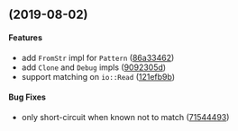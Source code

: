 <a name="0.0.1"></a>
##  (2019-08-02)


#### Features

*   add `FromStr` impl for `Pattern` ([86a33462](https://github.com/hawkw/matchers/commit/86a33462d80c48cf3d534da0759d2b2ea5ddce5f))
*   add `Clone` and `Debug` impls ([9092305d](https://github.com/hawkw/matchers/commit/9092305dde81b69f1051b138b94f653124da662f))
*   support matching on `io::Read` ([121efb9b](https://github.com/hawkw/matchers/commit/121efb9b093b817d6c67d11a5b5508079091ab3d))

#### Bug Fixes

*   only short-circuit when known not to match ([71544493](https://github.com/hawkw/matchers/commit/71544493613049009f33f4885a1287eee0f21aa4))



